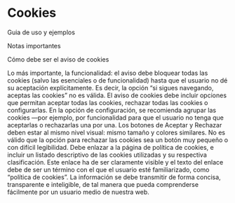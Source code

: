 # Cookies
Guia de uso y ejemplos

Notas importantes 

Cómo debe ser el aviso de cookies
  
  Lo más importante, la funcionalidad: el aviso debe bloquear todas las cookies (salvo las esenciales o de funcionalidad) hasta que el usuario no dé su aceptación explícitamente. Es decir, la opción “si sigues navegando, aceptas las cookies” no es válida. 
  El aviso de cookies debe incluir opciones que permitan aceptar todas las cookies, rechazar todas las cookies o configurarlas.
  En la opción de configuración, se recomienda agrupar las cookies —por ejemplo, por funcionalidad para que el usuario no tenga que aceptarlas o rechazarlas una por una. 
  Los botones de Aceptar y Rechazar deben estar al mismo nivel visual: mismo tamaño y colores similares. No es válido que la opción para rechazar las cookies sea un botón muy pequeño o con difícil legibilidad.
  Debe enlazar a la página de política de cookies, e incluir un listado descriptivo de las cookies utilizadas y su respectiva clasificación. Este enlace ha de ser claramente visible y el texto del enlace debe de ser un término con el que el usuario esté familiarizado, como “política de cookies”.
  La información se debe transmitir de forma concisa, transparente e inteligible, de tal manera que pueda comprenderse fácilmente por un usuario medio de nuestra web.

